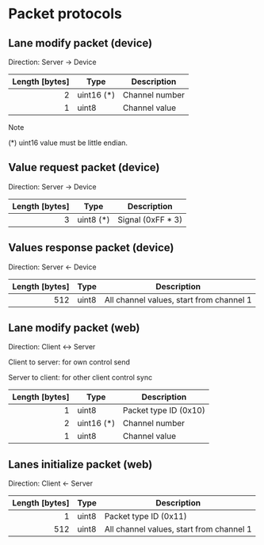 # Packet protocols

## Lane modify packet (device)

Direction: Server -> Device

| Length \[bytes\] | Type        | Description    |
| ---------------: | ----------- | -------------- |
|                2 | uint16 (\*) | Channel number |
|                1 | uint8       | Channel value  |

> [!NOTE]
>
> (\*) uint16 value must be little endian.

## Value request packet (device)

Direction: Server -> Device

| Length \[bytes\] | Type       | Description        |
| ---------------: | ---------- | ------------------ |
|                3 | uint8 (\*) | Signal (0xFF \* 3) |

## Values response packet (device)

Direction: Server <- Device

| Length \[bytes\] | Type  | Description                              |
| ---------------: | ----- | ---------------------------------------- |
|              512 | uint8 | All channel values, start from channel 1 |

## Lane modify packet (web)

Direction: Client <-> Server

Client to server: for own control send

Server to client: for other client control sync

| Length \[bytes\] | Type        | Description           |
| ---------------: | ----------- | --------------------- |
|                1 | uint8       | Packet type ID (0x10) |
|                2 | uint16 (\*) | Channel number        |
|                1 | uint8       | Channel value         |

## Lanes initialize packet (web)

Direction: Client <- Server

| Length \[bytes\] | Type  | Description                              |
| ---------------: | ----- | ---------------------------------------- |
|                1 | uint8 | Packet type ID (0x11)                    |
|              512 | uint8 | All channel values, start from channel 1 |
